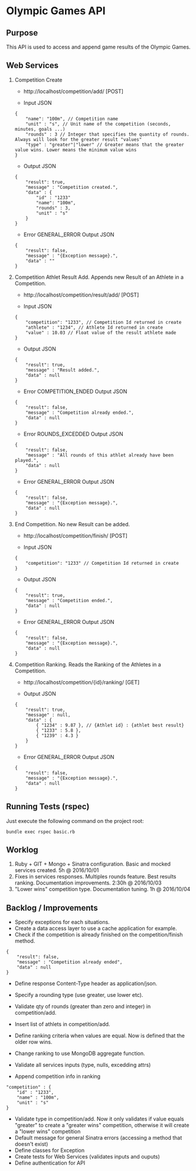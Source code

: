 # Olympic Games API

## Purpose 

This API is used to access and append game results of the Olympic Games.


## Web Services

1. Competition Create

	* http://localhost/competition/add/ [POST]

	* Input JSON
	```
	{
		"name": "100m", // Competition name
		"unit" : "s", // Unit name of the competition (seconds, minutes, goals ...)
		"rounds" : 3 // Integer that specifies the quantity of rounds. Always will look for the greater result "values"
		"type" : "greater"|"lower" // Greater means that the greater value wins. Lower means the minimum value wins
	}
	```

	* Output JSON

	```
	{
		"result": true,
		"message" : "Competition created.",
		"data" : {
			"id" : "1233"
			"name": "100m",
			"rounds" : 3,
			"unit" : "s"
		}
	}
	```

	* Error GENERAL_ERROR Output JSON

	```
	{
		"result": false,
		"message" : "{Exception message}.",
		"data" : ""
	}
	```

2. Competition Athlet Result Add. Appends new Result of an Athlete in a Competition.

	* http://localhost/competition/result/add/ [POST]

	* Input JSON

	```
	{
		"competition": "1233", // Competition Id returned in create
		"athlete" : "1234", // Athlete Id returned in create
		"value" : 10.03 // Float value of the result athlete made
	}
	```

	* Output JSON

	```
	{
		"result": true,
		"message" : "Result added.",
		"data" : null
	}
	```
	
	* Error COMPETITION_ENDED Output JSON

	```
	{
		"result": false,
		"message" : "Competition already ended.",
		"data" : null
	}
	```
	
	* Error ROUNDS_EXCEDDED Output JSON

	```
	{
		"result": false,
		"message" : "All rounds of this athlet already have been played.",
		"data" : null
	}
	```
	
	* Error GENERAL_ERROR Output JSON

	```
	{
		"result": false,
		"message" : "{Exception message}.",
		"data" : null
	}
	```

3. End Competition. No new Result can be added. 

	* http://localhost/competition/finish/ [POST]

	* Input JSON

	```
	{
		"competition": "1233" // Competition Id returned in create
	}
	```

	* Output JSON

	```
	{
		"result": true,
		"message" : "Competition ended.",
		"data" : null
	}
	```

	* Error GENERAL_ERROR Output JSON

	```
	{
		"result": false,
		"message" : "{Exception message}.",
		"data" : null
	}
	```

4. Competition Ranking. Reads the Ranking of the Athletes in a Competition.

	* http://localhost/competition/{id}/ranking/ [GET]
	
	* Output JSON

	```
	{
		"result": true,
		"message" : null,
		"data" : {
			{ "1234" : 9.87 }, // {Athlet id} : {athlet best result}
			{ "1233" : 5.8 },
			{ "1239" : 4.3 }
		}
	}
	```

	* Error GENERAL_ERROR Output JSON

	```
	{
		"result": false,
		"message" : "{Exception message}.",
		"data" : null
	}
	```


## Running Tests (rspec)

Just execute the following command on the project root:

```
bundle exec rspec basic.rb
```


## Worklog

1. Ruby + GIT + Mongo + Sinatra configuration. Basic and mocked services created. 5h @ 2016/10/01
2. Fixes in services responses. Multiples rounds feature. Best results ranking. Documentation improvements. 2:30h @ 2016/10/03
3. "Lower wins" competition type. Documentation tuning. 1h @ 2016/10/04



## Backlog / Improvements

- Specify exceptions for each situations.
- Create a data access layer to use a cache application for example.
- Check if the competition is already finished on the competition/finish method.
```
{
	"result": false,
	"message" : "Competition already ended",
	"data" : null
}
```

- Define response Content-Type header as application/json.
- Specify a rounding type (use greater, use lower etc).
- Validate qty of rounds (greater than zero and integer) in competition/add.

- Insert list of athlets in competition/add.
- Define ranking criteria when values are equal. Now is defined that the older row wins.
- Change ranking to use MongoDB aggregate function.
- Validate all services inputs (type, nulls, excedding attrs)
- Append competition info in ranking 
```
"competition" : {
	"id" : "1233",
	"name" : "100m",
	"unit" : "s"
}
```
- Validate type in competition/add. Now it only validates if value equals "greater" to create a "greater wins" competition, otherwise it will create a "lower wins" competition
- Default message for general Sinatra errors (accessing a method that doesn't exist) 
- Define classes for Exception
- Create tests for Web Services (validates inputs and ouputs)
- Define authentication for API
